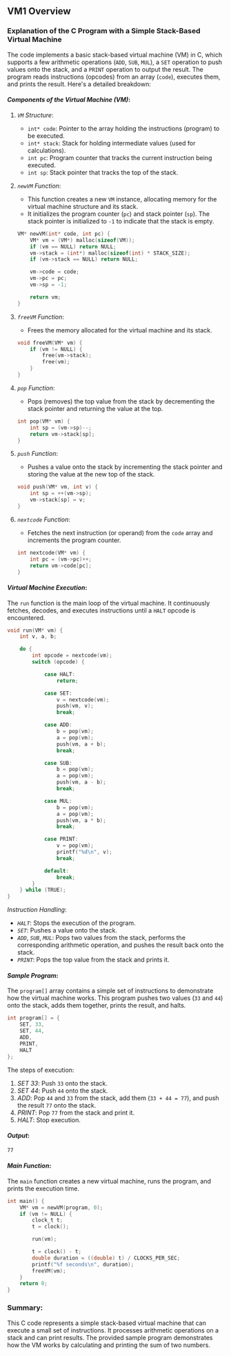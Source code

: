 ## VM1 Overview

### Explanation of the C Program with a Simple Stack-Based Virtual Machine

The code implements a basic stack-based virtual machine (VM) in C, which supports a few arithmetic operations (`ADD`, `SUB`, `MUL`), a `SET` operation to push values onto the stack, and a `PRINT` operation to output the result. The program reads instructions (opcodes) from an array (`code`), executes them, and prints the result. Here's a detailed breakdown:


#### *Components of the Virtual Machine (VM)*:

1. *`VM` Structure*:
   - `int* code`: Pointer to the array holding the instructions (program) to be executed.
   - `int* stack`: Stack for holding intermediate values (used for calculations).
   - `int pc`: Program counter that tracks the current instruction being executed.
   - `int sp`: Stack pointer that tracks the top of the stack.

2. *`newVM` Function*:
   - This function creates a new `VM` instance, allocating memory for the virtual machine structure and its stack.
   - It initializes the program counter (`pc`) and stack pointer (`sp`). The stack pointer is initialized to `-1` to indicate that the stack is empty.

   ```c
   VM* newVM(int* code, int pc) {
       VM* vm = (VM*) malloc(sizeof(VM));
       if (vm == NULL) return NULL;
       vm->stack = (int*) malloc(sizeof(int) * STACK_SIZE);
       if (vm->stack == NULL) return NULL;

       vm->code = code;
       vm->pc = pc;
       vm->sp = -1;

       return vm;
   }
   ```

3. *`freeVM` Function*:
   - Frees the memory allocated for the virtual machine and its stack.
   
   ```c
   void freeVM(VM* vm) {
       if (vm != NULL) {
           free(vm->stack);
           free(vm);
       }
   }
   ```

4. *`pop` Function*:
   - Pops (removes) the top value from the stack by decrementing the stack pointer and returning the value at the top.

   ```c
   int pop(VM* vm) {
       int sp = (vm->sp)--;
       return vm->stack[sp];
   }
   ```

5. *`push` Function*:
   - Pushes a value onto the stack by incrementing the stack pointer and storing the value at the new top of the stack.
   
   ```c
   void push(VM* vm, int v) {
       int sp = ++(vm->sp);
       vm->stack[sp] = v;
   }
   ```

6. *`nextcode` Function*:
   - Fetches the next instruction (or operand) from the `code` array and increments the program counter.

   ```c
   int nextcode(VM* vm) {
       int pc = (vm->pc)++;
       return vm->code[pc];
   }
   ```


#### *Virtual Machine Execution*:

The `run` function is the main loop of the virtual machine. It continuously fetches, decodes, and executes instructions until a `HALT` opcode is encountered. 

```c
void run(VM* vm) {
    int v, a, b;

    do {
        int opcode = nextcode(vm);
        switch (opcode) {

            case HALT:
                return;

            case SET:
                v = nextcode(vm);
                push(vm, v);
                break;

            case ADD:
                b = pop(vm);
                a = pop(vm);
                push(vm, a + b);
                break;

            case SUB:
                b = pop(vm);
                a = pop(vm);
                push(vm, a - b);
                break;

            case MUL:
                b = pop(vm);
                a = pop(vm);
                push(vm, a * b);
                break;

            case PRINT:
                v = pop(vm);
                printf("%d\n", v);
                break;

            default:
                break;
        }
    } while (TRUE);
}
```

*Instruction Handling*:
- *`HALT`*: Stops the execution of the program.
- *`SET`*: Pushes a value onto the stack.
- *`ADD`*, *`SUB`*, *`MUL`*: Pops two values from the stack, performs the corresponding arithmetic operation, and pushes the result back onto the stack.
- *`PRINT`*: Pops the top value from the stack and prints it.


#### *Sample Program*:

The `program[]` array contains a simple set of instructions to demonstrate how the virtual machine works. This program pushes two values (`33` and `44`) onto the stack, adds them together, prints the result, and halts.

```c
int program[] = {
    SET, 33,
    SET, 44,
    ADD,
    PRINT,
    HALT
};
```

The steps of execution:
1. *SET 33*: Push `33` onto the stack.
2. *SET 44*: Push `44` onto the stack.
3. *ADD*: Pop `44` and `33` from the stack, add them (`33 + 44 = 77`), and push the result `77` onto the stack.
4. *PRINT*: Pop `77` from the stack and print it.
5. *HALT*: Stop execution.

#### *Output*:

```bash
77
```



#### *Main Function*:

The `main` function creates a new virtual machine, runs the program, and prints the execution time.

```c
int main() {
    VM* vm = newVM(program, 0);
    if (vm != NULL) {
        clock_t t;
        t = clock();

        run(vm);

        t = clock() - t;
        double duration = ((double) t) / CLOCKS_PER_SEC;
        printf("%f seconds\n", duration);
        freeVM(vm);
    }
    return 0;
}
```


### Summary:
This C code represents a simple stack-based virtual machine that can execute a small set of instructions. It processes arithmetic operations on a stack and can print results. The provided sample program demonstrates how the VM works by calculating and printing the sum of two numbers.
